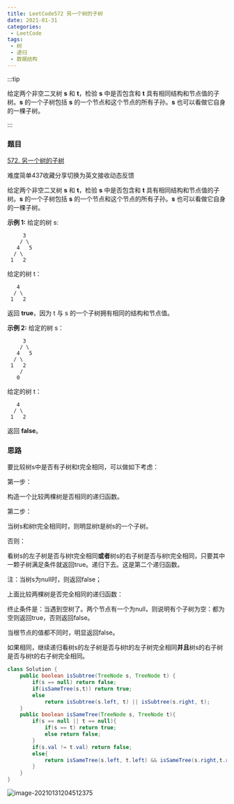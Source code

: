 ```yaml
---
title: LeetCode572 另一个树的子树
date: 2021-01-31
categories:
 - LeetCode
tags:
 - 树
 - 递归
 - 数据结构
---
```


:::tip

给定两个非空二叉树 **s** 和 **t**，检验 **s** 中是否包含和 **t** 具有相同结构和节点值的子树。**s** 的一个子树包括 **s** 的一个节点和这个节点的所有子孙。**s** 也可以看做它自身的一棵子树。

:::

<!-- more -->

### 题目

[572. 另一个树的子树](https://leetcode-cn.com/problems/subtree-of-another-tree/)

难度简单437收藏分享切换为英文接收动态反馈

给定两个非空二叉树 **s** 和 **t**，检验 **s** 中是否包含和 **t** 具有相同结构和节点值的子树。**s** 的一个子树包括 **s** 的一个节点和这个节点的所有子孙。**s** 也可以看做它自身的一棵子树。

**示例 1:**
给定的树 s:

```
     3
    / \
   4   5
  / \
 1   2
```

给定的树 t：

```
   4 
  / \
 1   2
```

返回 **true**，因为 t 与 s 的一个子树拥有相同的结构和节点值。

**示例 2:**
给定的树 s：

```
     3
    / \
   4   5
  / \
 1   2
    /
   0
```

给定的树 t：

```
   4
  / \
 1   2
```

返回 **false**。

### 思路

要比较树s中是否有子树和t完全相同，可以做如下考虑：

第一步：

构造一个比较两棵树是否相同的递归函数。

第二步：

当树s和树t完全相同时，则明显树t是树s的一个子树。

否则：

看树s的左子树是否与树t完全相同**或者**树s的右子树是否与树t完全相同，只要其中一颗子树满足条件就返回true。递归下去。这是第二个递归函数。

注：当树s为null时，则返回false；



上面比较两棵树是否完全相同的递归函数：

终止条件是：当遇到空树了。两个节点有一个为null，则说明有个子树为空：都为空则返回true，否则返回false。

当根节点的值都不同时，明显返回false。

如果相同，继续递归看树s的左子树是否与树t的左子树完全相同**并且**树s的右子树是否与树t的右子树完全相同。

```java
class Solution {
    public boolean isSubtree(TreeNode s, TreeNode t) {
        if(s == null) return false;
        if(isSameTree(s,t)) return true;
        else
            return isSubtree(s.left, t) || isSubtree(s.right, t);
    }
    public boolean isSameTree(TreeNode s, TreeNode t){
        if(s == null || t == null){
            if(s == t) return true;
            else return false;
        }
        if(s.val != t.val) return false;
        else{
            return isSameTree(s.left, t.left) && isSameTree(s.right,t.right);
        }
    }
}
```

![image-20210131204512375](https://i.loli.net/2021/01/31/41hofC9gtGUScdw.png)